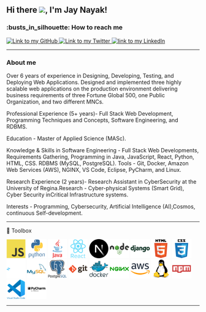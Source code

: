<h2> Hi there <img src="https://raw.githubusercontent.com/MartinHeinz/MartinHeinz/master/wave.gif" width="30px" />, I'm Jay Nayak! </h2>


<h3>:busts_in_silhouette: How to reach me</h3>
<a href="https://github.com/jayknayak">
    <img alt="Link to my GitHub" src="https://img.shields.io/github/followers/jayknayak?style=social&label=@jayknayak">
</a>
<a href="https://twitter.com/jayknayak">
    <img alt="Link to my Twitter" src="https://img.shields.io/twitter/follow/jayknayak?style=social&label=@jayknayak">
</a>
<a href="https://www.linkedin.com/in/jayknayak/">
    <img alt="link to my LinkedIn" src="https://img.shields.io/static/v1?label&message=/in/jayknayak&color=0A66C2&style=flat&logo=linkedin" />
</a>

---
<h3> About me </h3>
Over 6 years of experience in Designing, Developing, Testing, and Deploying Web Applications.
Designed and implemented three highly scalable web applications on the production environment delivering business requirements of three Fortune Global 500, one Public Organization, and two different MNCs.

Professional Experience (5+ years)- Full Stack Web Development, Programming Techniques and Concepts, Software Engineering, and RDBMS.

Education - Master of Applied Science (MASc).

Knowledge & Skills in Software Engineering - Full Stack Web
Developments, Requirements Gathering, Programming in Java,
JavaScript, React, Python, HTML, CSS. RDBMS (MySQL,
PostgreSQL).
Tools - Git, Docker, Amazon Web Services (AWS), NGINX, VS Code, Eclipse, PyCharm, and Linux.

Research Experience (2 years)- Research Assistant in CyberSecurity at the University of Regina.Research - Cyber-physical Systems (Smart Grid), Cyber Security inCritical Infrastructure systems.

Interests - Programming, Cybersecurity, Artificial Intelligence (AI),Cosmos, continuous Self-development.

---

🧰 Toolbox

<img src="https://github.com/devicons/devicon/blob/master/icons/javascript/javascript-original.svg" alt="JS logo" width="50px" height="50px" title="JavaScript" /> <img src="https://github.com/devicons/devicon/blob/master/icons/python/python-original-wordmark.svg" alt="Python logo" width="50px" height="50px" title="Python"/>
<img src="https://github.com/devicons/devicon/blob/master/icons/java/java-original-wordmark.svg" alt="Java logo" width="50px" height="50px" title="Java"/>
<img src="https://github.com/devicons/devicon/blob/master/icons/react/react-original-wordmark.svg" alt="React logo" width="50px" height="50px" title="React.js"/>
<img src="https://github.com/devicons/devicon/blob/master/icons/nextjs/nextjs-original.svg" alt="Nextjs logo" width="50px" height="50px" title="Next.js"/>
<img src="https://github.com/devicons/devicon/blob/master/icons/nodejs/nodejs-original-wordmark.svg" alt="Node logo" width="50px" height="50px" title="Node.js"/>
<img src="https://github.com/devicons/devicon/blob/master/icons/django/django-plain-wordmark.svg" alt="Django logo" width="50px" height="50px" title="Django"/>
<img src="https://github.com/devicons/devicon/blob/master/icons/html5/html5-original-wordmark.svg" alt="HTML logo" width="50px" height="50px" title="HTML5"/>
<img src="https://github.com/devicons/devicon/blob/master/icons/css3/css3-original-wordmark.svg" alt="CSS logo" width="50px" height="50px" title="CSS3"/>
<img src="https://github.com/devicons/devicon/blob/master/icons/tailwindcss/tailwindcss-original-wordmark.svg" alt="Tailwind logo" width="50px" height="50px" title="Tailwind CSS"/>
<img src="https://github.com/devicons/devicon/blob/master/icons/mysql/mysql-original-wordmark.svg" alt="MySQL logo" width="50px" height="50px" title="MySQL"/>
<img src="https://github.com/devicons/devicon/blob/master/icons/postgresql/postgresql-original-wordmark.svg" alt="PostgreSQL logo" width="50px" height="50px" title="PostgreSQL"/>
<img src="https://github.com/devicons/devicon/blob/master/icons/git/git-original-wordmark.svg" alt="Git logo" width="50px" height="50px" title="Git"/>
<img src="https://github.com/devicons/devicon/blob/master/icons/docker/docker-original-wordmark.svg" alt="Docker logo" width="50px" height="50px" title="Docker"/>
<img src="https://github.com/devicons/devicon/blob/master/icons/nginx/nginx-original.svg" alt="NGINX logo" width="50px" height="50px" title="NGINX"/>
<img src="https://github.com/devicons/devicon/blob/master/icons/amazonwebservices/amazonwebservices-original-wordmark.svg" alt="AWS logo" width="50px" height="50px" title="AWS"/>
<img src="https://github.com/devicons/devicon/blob/master/icons/linux/linux-original.svg" alt="Linux logo" width="50px" height="50px" title="Linux OS"/>
<img src="https://github.com/devicons/devicon/blob/master/icons/npm/npm-original-wordmark.svg" alt="Npm logo" width="50px" height="50px" title="NPM"/>
<img src="https://github.com/devicons/devicon/blob/master/icons/vscode/vscode-original-wordmark.svg" alt="Code logo" width="50px" height="50px" title="VS Code"/>
<img src="https://github.com/devicons/devicon/blob/master/icons/pycharm/pycharm-original-wordmark.svg" alt="PyCharm logo" width="50px" height="50px" title="Pycharm"/>

---
